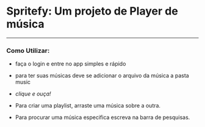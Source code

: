 # Spritefy: Um projeto de Player de música
***

### Como Utilizar:

- faça o login e entre no app simples e rápido
- para ter suas músicas deve se adicionar o arquivo da música a pasta music
- *clique e ouça!*

- Para criar uma playlist, arraste uma música sobre a outra.

- Para procurar uma música especifica escreva na barra de pesquisas.
